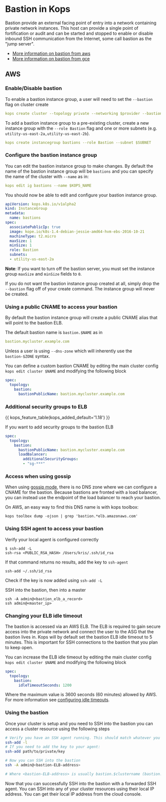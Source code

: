 # Bastion in Kops

Bastion provide an external facing point of entry into a network containing private network instances. This host can provide a single point of fortification or audit and can be started and stopped to enable or disable inbound SSH communication from the Internet, some call bastion as the "jump server".

* [More information on bastion from aws](http://docs.aws.amazon.com/quickstart/latest/linux-bastion/architecture.html)
* [More information on bastion from gce](https://cloud.google.com/solutions/connecting-securely#bastion)

## AWS

### Enable/Disable bastion

To enable a bastion instance group, a user will need to set the `--bastion` flag on cluster create

```yaml
kops create cluster --topology private --networking $provider --bastion $NAME
```

To add a bastion instance group to a pre-existing cluster, create a new instance group with the `--role Bastion` flag and one or more subnets (e.g. `utility-us-east-2a,utility-us-east-2b`). 
```yaml
kops create instancegroup bastions --role Bastion --subnet $SUBNET
```

### Configure the bastion instance group

You can edit the bastion instance group to make changes. By default the name of the bastion instance group will be `bastions` and you can specify the name of the cluster with `--name` as in:

```yaml
kops edit ig bastions --name $KOPS_NAME
```

You should now be able to edit and configure your bastion instance group.

```yaml
apiVersion: kops.k8s.io/v1alpha2
kind: InstanceGroup
metadata:
  name: bastions
spec:
  associatePublicIp: true
  image: kope.io/k8s-1.4-debian-jessie-amd64-hvm-ebs-2016-10-21
  machineType: t2.micro
  maxSize: 1
  minSize: 1
  role: Bastion
  subnets:
  - utility-us-east-2a
```

**Note**: If you want to turn off the bastion server, you must set the instance group `maxSize` and `minSize` fields to `0`.

If you do not want the bastion instance group created at all, simply drop the `--bastion` flag off of your create command. The instance group will never be created.


### Using a public CNAME to access your bastion

By default the bastion instance group will create a public CNAME alias that will point to the bastion ELB.

The default bastion name is `bastion.$NAME` as in

```yaml
bastion.mycluster.example.com
```

Unless a user is using `--dns-zone` which will inherently use the `bastion-$ZONE` syntax.

You can define a custom bastion CNAME by editing the main cluster config `kops edit cluster $NAME` and modifying the following block

```yaml
spec:
  topology:
    bastion:
      bastionPublicName: bastion.mycluster.example.com
```

### Additional security groups to ELB
{{ kops_feature_table(kops_added_default='1.18') }}

If you want to add security groups to the bastion ELB

```yaml
spec:
  topology:
    bastion:
      bastionPublicName: bastion.mycluster.example.com
      loadBalancer:
        additionalSecurityGroups:
        - "sg-***"
```

### Access when using gossip

When using [gossip mode](gossip.md), there is no DNS zone where we can configure a
CNAME for the bastion. Because bastions are fronted with a load
balancer, you can instead use the endpoint of the load balancer to
reach your bastion.

On AWS, an easy way to find this DNS name is with kops toolbox:

```
kops toolbox dump -ojson | grep 'bastion.*elb.amazonaws.com'
```

### Using SSH agent to access your bastion

Verify your local agent is configured correctly

```
$ ssh-add -L
ssh-rsa <PUBLIC_RSA_HASH> /Users/kris/.ssh/id_rsa
```

If that command returns no results, add the key to `ssh-agent`

```
ssh-add ~/.ssh/id_rsa
```

Check if the key is now added using `ssh-add -L`

SSH into the bastion, then into a master

```
ssh -A admin@<bastion_elb_a_record>
ssh admin@<master_ip>
```

### Changing your ELB idle timeout

The bastion is accessed via an AWS ELB. The ELB is required to gain secure access into the private network and connect the user to the ASG that the bastion lives in. Kops will by default set the bastion ELB idle timeout to 5 minutes. This is important for SSH connections to the bastion that you plan to keep open.

You can increase the ELB idle timeout by editing the main cluster config `kops edit cluster $NAME` and modifying the following block

```yaml
spec:
  topology:
    bastion:
      idleTimeoutSeconds: 1200
```

Where the maximum value is 3600 seconds (60 minutes) allowed by AWS. For more information see [configuring idle timeouts](http://docs.aws.amazon.com/elasticloadbalancing/latest/classic/config-idle-timeout.html).

### Using the bastion

Once your cluster is setup and you need to SSH into the bastion you can access a cluster resource using the following steps

```bash
# Verify you have an SSH agent running. This should match whatever you built your cluster with.
ssh-add -l
# If you need to add the key to your agent:
ssh-add path/to/private/key

# Now you can SSH into the bastion
ssh -A admin@<bastion-ELB-address>

# Where <bastion-ELB-address> is usually bastion.$clustername (bastion.example.kubernetes.cluster) unless otherwise specified

```

Now that you can successfully SSH into the bastion with a forwarded SSH agent. You can SSH into any of your cluster resources using their local IP address. You can get their local IP address from the cloud console.

